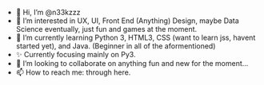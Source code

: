 - 👋 Hi, I’m @n33kzzz
- 👀 I’m interested in UX, UI, Front End (Anything) Design, maybe Data Science eventually, just fun and games at the moment. 
- 🌱 I’m currently learning Python 3, HTML3, CSS (want to learn jss, havent started yet), and Java. (Beginner in all of the aformentioned) 
- ✨ Currently focusing mainly on Py3.
- 💞️ I’m looking to collaborate on anything fun and new for the moment...
- 📫 How to reach me: through here.

<!---
n33kzzz/n33kzzz is a ✨ special ✨ repository because its `README.md` (this file) appears on your GitHub profile.
You can click the Preview link to take a look at your changes.
--->
